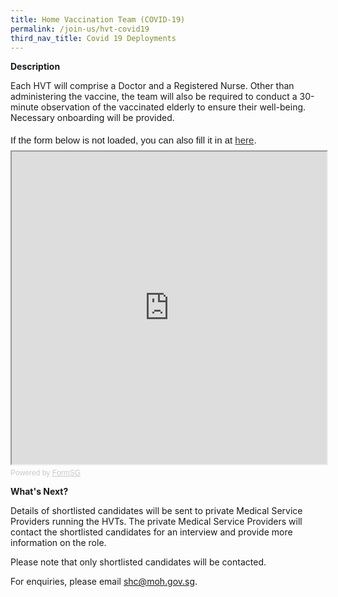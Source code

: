 ```yaml
---
title: Home Vaccination Team (COVID-19)
permalink: /join-us/hvt-covid19
third_nav_title: Covid 19 Deployments
---
```

**Description**

Each HVT will comprise a Doctor and a Registered Nurse. Other than administering the vaccine, the team will also be required to conduct a 30-minute observation of the vaccinated elderly to ensure their well-being. Necessary onboarding will be provided.

<div style="font-family:Sans-Serif;font-size:15px;color:#000;opacity:0.9;padding-top:5px;padding-bottom:8px">If the form below is not loaded, you can also fill it in at <a href="https://form.gov.sg/610b8bc022cd680012502f23">here</a>.</div>

<!-- Change the width and height values to suit you best -->
<iframe id="iframe" src="https://form.gov.sg/610b8bc022cd680012502f23" style="width:100%;height:500px"></iframe>

<div style="font-family:Sans-Serif;font-size:12px;color:#999;opacity:0.5;padding-top:5px">Powered by <a href="https://form.gov.sg" style="color: #999">FormSG</a></div>

**What's Next?**

Details of shortlisted candidates will be sent to private Medical Service Providers running the HVTs. The private Medical Service Providers will contact the shortlisted candidates for an interview and provide more information on the role.

Please note that only shortlisted candidates will be contacted.

For enquiries, please email shc@moh.gov.sg.
